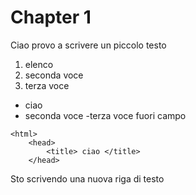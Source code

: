 # Chapter 1

Ciao provo a scrivere un piccolo testo

1. elenco
2. seconda voce
3. terza voce

- ciao
- seconda voce
	-terza voce fuori campo


>
	<html>
		<head>
			<title> ciao </title>
		</head>

Sto scrivendo una nuova riga di testo